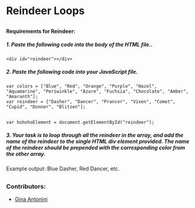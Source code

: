 # Reindeer Loops
##

#### Requirements for Reindeer:

##### 1. Paste the following code into the body of the HTML file..
```
<div id="reindeer"></div>
```
##### 2. Paste the following code into your JavaScript file.

```
var colors = ["Blue", "Red", "Orange", "Purple", "Hazel", "Aquamarine", "Periwinkle", "Azure", "Fuchsia", "Chocolate", "Amber", "Amaranth"];
var reindeer = ["Dasher", "Dancer", "Prancer", "Vixen", "Comet", "Cupid", "Donner", "Blitzen"];


var hohohoElement = document.getElementById("reindeer");
```
##### 3. Your task is to loop through all the reindeer in the array, and add the name of the reindeer to the single HTML div element provided. The name of the reindeer should be prepended with the corresponding color from the other array.

Example output: Blue Dasher, Red Dancer, etc.

##


### Contributors:

 * [Gina Antonini](https://github.com/ginaantonini)